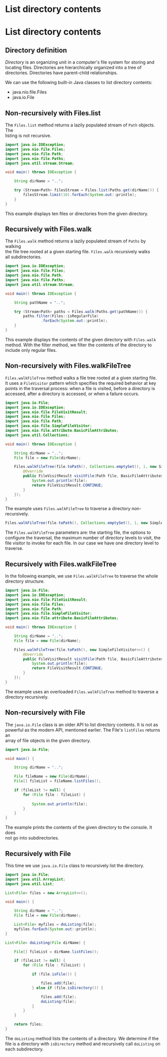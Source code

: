 # List directory contents

# List directory contents

## Directory definition

*Directory* is an organizing unit in a computer's file system for storing and  
locating files. Directories are hierarchically organized into a tree of  
directories. Directories have parent-child relationships.  


We can use the following built-in Java classes to list directory contents:  

- java.nio.file.Files
- java.io.File

## Non-recursively with Files.list

The `Files.list` method returns a lazily populated stream of `Path` objects. The  
listing is not recursive.  

```java
import java.io.IOException;
import java.nio.file.Files;
import java.nio.file.Path;
import java.nio.file.Paths;
import java.util.stream.Stream;

void main() throws IOException {

    String dirName = "..";

    try (Stream<Path> filesStream = Files.list(Paths.get(dirName))) {
        filesStream.limit(10).forEach(System.out::println);
    }
}
```

This example displays ten files or directories from the given directory.  


## Recursively with Files.walk

The `Files.walk` method returns a lazily populated stream of `Paths` by walking  
the file tree rooted at a given starting file. `Files.walk` recursively walks  
all subdirectories.  

```java
import java.io.IOException;
import java.nio.file.Files;
import java.nio.file.Path;
import java.nio.file.Paths;
import java.util.stream.Stream;

void main() throws IOException {

    String pathName = "..";

    try (Stream<Path> paths = Files.walk(Paths.get(pathName))) {
        paths.filter(Files::isRegularFile)
                .forEach(System.out::println);
    }
}
```

This example displays the contents of the given directory with `Files.walk`  
method. With the filter method, we filter the contents of the directory to  
include only regular files.  

## Non-recursively with Files.walkFileTree

`Files.walkFileTree` method walks a file tree rooted at a given starting file.  
It uses a `FileVisitor` pattern which specifies the required behavior at key  
points in the traversal process: when a file is visited, before a directory is  
accessed, after a directory is accessed, or when a failure occurs.  

```java
import java.io.File;
import java.io.IOException;
import java.nio.file.FileVisitResult;
import java.nio.file.Files;
import java.nio.file.Path;
import java.nio.file.SimpleFileVisitor;
import java.nio.file.attribute.BasicFileAttributes;
import java.util.Collections;

void main() throws IOException {

    String dirName = "..";
    File file = new File(dirName);

    Files.walkFileTree(file.toPath(), Collections.emptySet(), 1, new SimpleFileVisitor<>() {
        @Override
        public FileVisitResult visitFile(Path file, BasicFileAttributes attrs) {
            System.out.println(file);
            return FileVisitResult.CONTINUE;
        }
    });
}
```

The example uses `Files.walkFileTree` to traverse a directory non-recursively.  

```java
Files.walkFileTree(file.toPath(), Collections.emptySet(), 1, new SimpleFileVisitor<Path>() {
```

The `Files.walkFileTree` parameters are: the starting file, the options to  
configure the traversal, the maximum number of directory levels to visit, the  
file visitor to invoke for each file. In our case we have one directory level to  
traverse.  

## Recursively with Files.walkFileTree

In the following example, we use `Files.walkFileTree` to traverse the whole  
directory structure.  

```java
import java.io.File;
import java.io.IOException;
import java.nio.file.FileVisitResult;
import java.nio.file.Files;
import java.nio.file.Path;
import java.nio.file.SimpleFileVisitor;
import java.nio.file.attribute.BasicFileAttributes;

void main() throws IOException {

    String dirName = "..";
    File file = new File(dirName);

    Files.walkFileTree(file.toPath(), new SimpleFileVisitor<>() {
        @Override
        public FileVisitResult visitFile(Path file, BasicFileAttributes attrs) {
            System.out.println(file);
            return FileVisitResult.CONTINUE;
        }
    });
}
```

The example uses an overloaded `Files.walkFileTree` method to traverse a  
directory recursively.  

## Non-recursively with File

The `java.io.File` class is an older API to list directory contents. It is not as  
powerful as the modern API, mentioned earlier. The File's `listFiles` returns an  
array of file objects in the given directory.  

```java
import java.io.File;

void main() {

    String dirName = "..";

    File fileName = new File(dirName);
    File[] fileList = fileName.listFiles();

    if (fileList != null) {
        for (File file : fileList) {
    
            System.out.println(file);
        }
    }
}
```

The example prints the contents of the given directory to the console. It does  
not go into subdirectories.  

## Recursively with File

This time we use `java.io.File` class to recursively list the directory.

```java
import java.io.File;
import java.util.ArrayList;
import java.util.List;

List<File> files = new ArrayList<>();

void main() {

    String dirName = "..";
    File file = new File(dirName);

    List<File> myfiles = doListing(file);
    myfiles.forEach(System.out::println);
}

List<File> doListing(File dirName) {

    File[] fileList = dirName.listFiles();

    if (fileList != null) {
        for (File file : fileList) {

            if (file.isFile()) {

                files.add(file);
            } else if (file.isDirectory()) {

                files.add(file);
                doListing(file);
            }
        }
    }

    return files;
}
```

The `doListing` method lists the contents of a directory. We determine if the  
file is a directory with `isDirectory` method and recursively call `doListing` on  
each subdirectory.  
